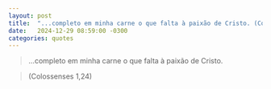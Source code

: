 ```yaml
---
layout: post
title:  "...completo em minha carne o que falta à paixão de Cristo. (Colossenses 1,24)"
date:   2024-12-29 08:59:00 -0300
categories: quotes
---
```


>...completo em minha carne o que falta à paixão de Cristo.

>(Colossenses 1,24)
